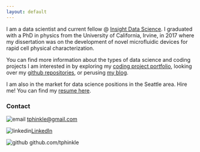 ```yaml
---
layout: default
---
```


I am a data scientist and current fellow @ [Insight Data Science](http://insightdatascience.com). I graduated with a PhD in physics from the University of California, Irvine, in 2017 where my dissertation was on the development of novel microfluidic devices for rapid cell physical characterization.

You can find more information about the types of data science and coding projects I am interested in by exploring my [coding project portfolio](http://tphinkle.github.io/portfolio/), looking over my [github repositories](https://github.com/tphinkle), or perusing [my blog](http://tphinkle.github.io/blog).

I am also in the market for data science positions in the Seattle area. Hire me!
You can find my [resume here](https://tphinkle.github.io/files/Preston_Hinkle_Resume.pdf).

### Contact
![email](https://tphinkle.github.io/images/google_16.png)
tphinkle@gmail.com

![linkedin](https://tphinkle.github.io/images/linkedin_16.png)[LinkedIn](https://www.linkedin.com/in/tphinkle/)

![github](https://tphinkle.github.io/images/github_16.png)
github.com/tphinkle
